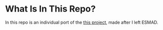 # What Is In This Repo?
In this repo is an individual port of the 
[this project](https://gitlab.com/keyoted/the-eye-of-truth-processing), made after I left ESMAD.